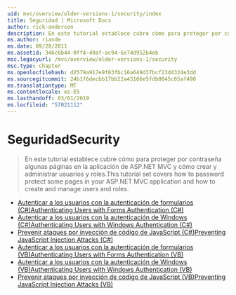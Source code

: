 ```yaml
---
uid: mvc/overview/older-versions-1/security/index
title: Seguridad | Microsoft Docs
author: rick-anderson
description: En este tutorial establece cubre cómo para proteger por contraseña algunas páginas en la aplicación de ASP.NET MVC y cómo crear y administrar usuarios y roles.
ms.author: riande
ms.date: 09/28/2011
ms.assetid: 346c6b44-0ff4-49af-ac94-6e74d952b4eb
msc.legacyurl: /mvc/overview/older-versions-1/security
msc.type: chapter
ms.openlocfilehash: d2579a917e9f83fbc16a649d37bcf23d4324e3dd
ms.sourcegitcommit: 24b1f6decbb17bb22a45166e5fdb0845c65af498
ms.translationtype: MT
ms.contentlocale: es-ES
ms.lasthandoff: 03/01/2019
ms.locfileid: "57021112"
---
```

<a name="security"></a><span data-ttu-id="39274-103">Seguridad</span><span class="sxs-lookup"><span data-stu-id="39274-103">Security</span></span>
====================
> <span data-ttu-id="39274-104">En este tutorial establece cubre cómo para proteger por contraseña algunas páginas en la aplicación de ASP.NET MVC y cómo crear y administrar usuarios y roles.</span><span class="sxs-lookup"><span data-stu-id="39274-104">This tutorial set covers how to password protect some pages in your ASP.NET MVC application and how to create and manage users and roles.</span></span>


- [<span data-ttu-id="39274-105">Autenticar a los usuarios con la autenticación de formularios (C#)</span><span class="sxs-lookup"><span data-stu-id="39274-105">Authenticating Users with Forms Authentication (C#)</span></span>](authenticating-users-with-forms-authentication-cs.md)
- [<span data-ttu-id="39274-106">Autenticar a los usuarios con la autenticación de Windows (C#)</span><span class="sxs-lookup"><span data-stu-id="39274-106">Authenticating Users with Windows Authentication (C#)</span></span>](authenticating-users-with-windows-authentication-cs.md)
- [<span data-ttu-id="39274-107">Prevenir ataques por inyección de código de JavaScript (C#)</span><span class="sxs-lookup"><span data-stu-id="39274-107">Preventing JavaScript Injection Attacks (C#)</span></span>](preventing-javascript-injection-attacks-cs.md)
- [<span data-ttu-id="39274-108">Autenticar a los usuarios con la autenticación de formularios (VB)</span><span class="sxs-lookup"><span data-stu-id="39274-108">Authenticating Users with Forms Authentication (VB)</span></span>](authenticating-users-with-forms-authentication-vb.md)
- [<span data-ttu-id="39274-109">Autenticar a los usuarios con la autenticación de Windows (VB)</span><span class="sxs-lookup"><span data-stu-id="39274-109">Authenticating Users with Windows Authentication (VB)</span></span>](authenticating-users-with-windows-authentication-vb.md)
- [<span data-ttu-id="39274-110">Prevenir ataques por inyección de código de JavaScript (VB)</span><span class="sxs-lookup"><span data-stu-id="39274-110">Preventing JavaScript Injection Attacks (VB)</span></span>](preventing-javascript-injection-attacks-vb.md)
